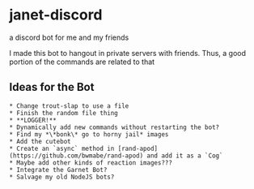 # janet-discord
a discord bot for me and my friends

I made this bot to hangout in private servers with friends. Thus, a good portion of the commands are related to that

## Ideas for the Bot
	* Change trout-slap to use a file
	* Finish the random file thing
	* **LOGGER!**
	* Dynamically add new commands without restarting the bot?
	* Find my *\*bonk\* go to horny jail* images
	* Add the cutebot
	* Create an `async` method in [rand-apod](https://github.com/bwmabe/rand-apod) and add it as a `Cog`
	* Maybe add other kinds of reaction images???
	* Integrate the Garnet Bot?
	* Salvage my old NodeJS bots?

